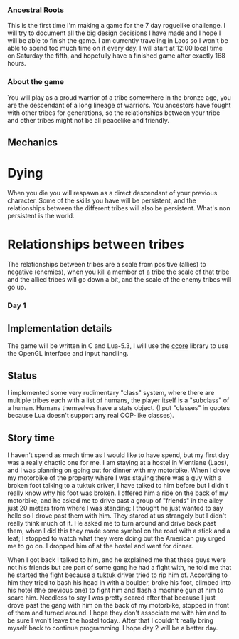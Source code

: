 ### Ancestral Roots
This is the first time I'm making a game for the 7 day roguelike challenge. I will try to document all the big design decisions I have made and I hope I will be able to finish the game. I am currently traveling in Laos so I won't be able to spend too much time on it every day. I will start at 12:00 local time on Saturday the fifth, and hopefully have a finished game after exactly 168 hours.

### About the game
You will play as a proud warrior of a tribe somewhere in the bronze age, you are the descendant of a long lineage of warriors. You ancestors have fought with other tribes for generations, so the relationships between your tribe and other tribes might not be all peacelike and friendly.
## Mechanics
# Dying
When you die you will respawn as a direct descendant of your previous character. Some of the skills you have will be persistent, and the relationships between the different tribes will also be persistent. What's non persistent is the world.
# Relationships between tribes
The relationships between tribes are a scale from positive (allies) to negative (enemies), when you kill a member of a tribe the scale of that tribe and the allied tribes will go down a bit, and the scale of the enemy tribes will go up.

### Day 1
## Implementation details
The game will be written in C and Lua-5.3, I will use the [ccore](http://github.com/ccore/ccore) library to use the OpenGL interface and input handling.
## Status
I implemented some very rudimentary "class" system, where there are multiple tribes each with a list of humans, the player itself is a "subclass" of a human. Humans themselves have a stats object. (I put "classes" in quotes because Lua doesn't support any real OOP-like classes). 

## Story time
I haven't spend as much time as I would like to have spend, but my first day was a really chaotic one for me. I am staying at a hostel in Vientiane (Laos), and I was planning on going out for dinner with my motorbike. When I drove my motorbike of the property where I was staying there was a guy with a broken foot talking to a tuktuk driver, I have talked to him before but I didn't really know why his foot was broken. I offered him a ride on the back of my motorbike, and he asked me to drive past a group of "friends" in the alley just 20 meters from where I was standing; I thought he just wanted to say hello so I drove past them with him. They stared at us strangely but I didn't really think much of it. He asked me to turn around and drive back past them, when I did this they made some symbol on the road with a stick and a leaf; I stopped to watch what they were doing but the American guy urged me to go on. I dropped him of at the hostel and went for dinner.

When I got back I talked to him, and he explained me that these guys were not his friends but are part of some gang he had a fight with, he told me that he started the fight because a tuktuk driver tried to rip him of. According to him they tried to bash his head in with a boulder, broke his foot, climbed into his hotel (the previous one) to fight him and flash a machine gun at him to scare him. Needless to say I was pretty scared after that because I just drove past the gang with him on the back of my motorbike, stopped in front of them and turned around. I hope they don't associate me with him and to be sure I won't leave the hostel today.. After that I couldn't really bring myself back to continue programming. I hope day 2 will be a better day.

